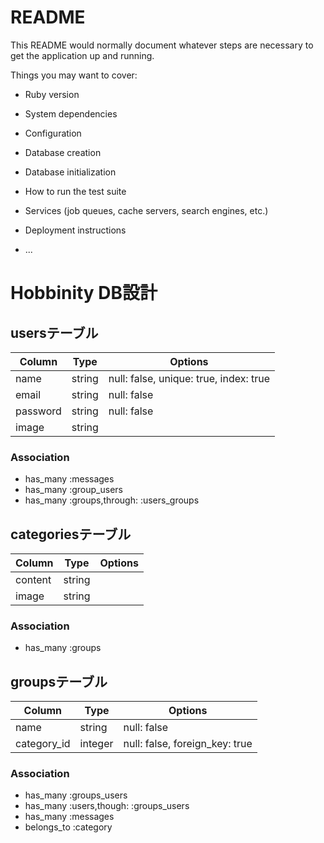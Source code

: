 # README

This README would normally document whatever steps are necessary to get the
application up and running.

Things you may want to cover:

* Ruby version

* System dependencies

* Configuration

* Database creation

* Database initialization

* How to run the test suite

* Services (job queues, cache servers, search engines, etc.)

* Deployment instructions

* ...

# Hobbinity DB設計

## usersテーブル
|Column|Type|Options|
|------|----|-------|
|name|string|null: false, unique: true, index: true|
|email|string|null: false|
|password|string|null: false|
|image|string|
### Association
- has_many :messages
- has_many :group_users
- has_many :groups,through: :users_groups


## categoriesテーブル
|Column|Type|Options|
|------|----|-------|
|content|string|
|image|string|
### Association
- has_many :groups

## groupsテーブル
|Column|Type|Options|
|------|----|-------|
|name|string|null: false|
|category_id|integer|null: false, foreign_key: true|
### Association
- has_many :groups_users
- has_many :users,though: :groups_users
- has_many :messages
- belongs_to :category